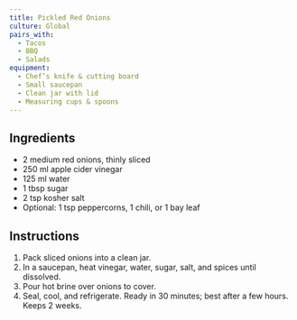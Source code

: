 ```yaml
---
title: Pickled Red Onions
culture: Global
pairs_with:
  - Tacos
  - BBQ
  - Salads
equipment:
  - Chef’s knife & cutting board
  - Small saucepan
  - Clean jar with lid
  - Measuring cups & spoons
---
```


## Ingredients
- 2 medium red onions, thinly sliced
- 250 ml apple cider vinegar
- 125 ml water
- 1 tbsp sugar
- 2 tsp kosher salt
- Optional: 1 tsp peppercorns, 1 chili, or 1 bay leaf

## Instructions
1. Pack sliced onions into a clean jar.
2. In a saucepan, heat vinegar, water, sugar, salt, and spices until dissolved.
3. Pour hot brine over onions to cover.
4. Seal, cool, and refrigerate. Ready in 30 minutes; best after a few hours. Keeps 2 weeks.
